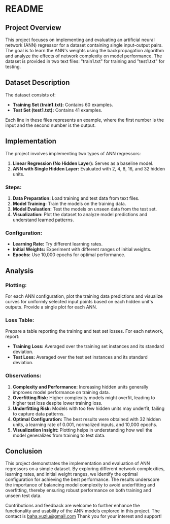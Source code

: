 # README

## Project Overview

This project focuses on implementing and evaluating an artificial neural network (ANN) regressor for a dataset containing single input-output pairs. The goal is to learn the ANN's weights using the backpropagation algorithm and analyze the effects of network complexity on model performance. The dataset is provided in two text files: "train1.txt" for training and "test1.txt" for testing.

## Dataset Description

The dataset consists of:
- **Training Set (train1.txt):** Contains 60 examples.
- **Test Set (test1.txt):** Contains 41 examples.
  
Each line in these files represents an example, where the first number is the input and the second number is the output.

## Implementation

The project involves implementing two types of ANN regressors:
1. **Linear Regression (No Hidden Layer):** Serves as a baseline model.
2. **ANN with Single Hidden Layer:** Evaluated with 2, 4, 8, 16, and 32 hidden units.

### Steps:
1. **Data Preparation:** Load training and test data from text files.
2. **Model Training:** Train the models on the training data.
3. **Model Evaluation:** Test the models on unseen data from the test set.
4. **Visualization:** Plot the dataset to analyze model predictions and understand learned patterns.

### Configuration:
- **Learning Rate:** Try different learning rates.
- **Initial Weights:** Experiment with different ranges of initial weights.
- **Epochs:** Use 10,000 epochs for optimal performance.

## Analysis

### Plotting:
For each ANN configuration, plot the training data predictions and visualize curves for uniformly selected input points based on each hidden unit's outputs. Provide a single plot for each ANN.

### Loss Table:
Prepare a table reporting the training and test set losses. For each network, report:
- **Training Loss:** Averaged over the training set instances and its standard deviation.
- **Test Loss:** Averaged over the test set instances and its standard deviation.

### Observations:
1. **Complexity and Performance:** Increasing hidden units generally improves model performance on training data.
2. **Overfitting Risk:** Higher complexity models might overfit, leading to higher test loss despite lower training loss.
3. **Underfitting Risk:** Models with too few hidden units may underfit, failing to capture data patterns.
4. **Optimal Configuration:** The best results were obtained with 32 hidden units, a learning rate of 0.001, normalized inputs, and 10,000 epochs.
5. **Visualization Insight:** Plotting helps in understanding how well the model generalizes from training to test data.

## Conclusion

This project demonstrates the implementation and evaluation of ANN regressors on a simple dataset. By exploring different network complexities, learning rates, and initial weight ranges, we identify the optimal configuration for achieving the best performance. The results underscore the importance of balancing model complexity to avoid underfitting and overfitting, thereby ensuring robust performance on both training and unseen test data.

Contributions and feedback are welcome to further enhance the functionality and usability of the ANN models explored in this project. The contact is baha.yuzlu@gmail.com Thank you for your interest and support!
